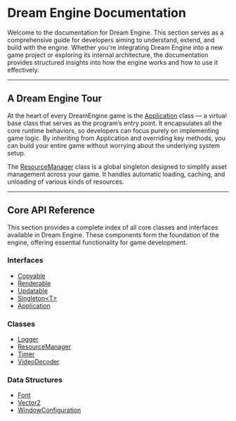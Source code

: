 # Dream Engine Documentation

Welcome to the documentation for Dream Engine. This section serves as a comprehensive
guide for developers aiming to understand, extend, and build with the engine. Whether 
you're integrating Dream Engine into a new game project or exploring its internal 
architecture, the documentation provides structured insights into how the engine works 
and how to use it effectively.

---

## A Dream Engine Tour

At the heart of every DreamEngine game is the 
[Application](Application.md) class — a virtual base 
class that serves as the program’s entry point. 
It encapsulates all the core runtime behaviors,
so developers can focus purely on implementing game logic. 
By inheriting from Application and overriding key methods, 
you can build your entire game without worrying about 
the underlying system setup.

The [ResourceManager](ResourceManager.md) class is a 
global singleton designed to simplify asset management
across your game. It handles automatic loading, caching, 
and unloading of various kinds of resources.

---

## Core API Reference
This section provides a complete index of all core 
classes and interfaces available in Dream Engine. 
These components form the foundation of the engine, 
offering essential functionality for game development.

### Interfaces

- [Copyable](Copyable.md)
- [Renderable](Renderable.md)
- [Updatable](Updatable.md)
- [Singleton\<T\>](Singleton.md)
- [Application](Application.md)

### Classes

- [Logger](Logger.md)
- [ResourceManager](ResourceManager.md)
- [Timer](Timer.md)
- [VideoDecoder](VideoDecoder.md)

### Data Structures

- [Font](Font.md)
- [Vector2](Vector2.md)
- [WindowConfiguration](WindowConfiguration.md)